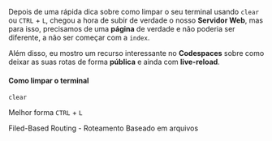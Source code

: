 Depois de uma rápida dica sobre como limpar o seu terminal usando `clear` ou `CTRL` + `L`, chegou a hora de subir de verdade o nosso **Servidor Web**, mas para isso, precisamos de uma **página** de verdade e não poderia ser diferente, a não ser começar com a `index`.

Além disso, eu mostro um recurso interessante no **Codespaces** sobre como deixar as suas rotas de forma **pública** e ainda com **live-reload**.

#### Como limpar o terminal
`clear` 

Melhor forma `CTRL` + `L`

Filed-Based Routing - Roteamento Baseado em arquivos
